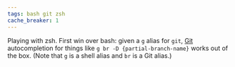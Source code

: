 ```yaml
---
tags: bash git zsh
cache_breaker: 1
---
```


Playing with zsh. First win over bash: given a `g` alias for `git`, [Git](/wiki/Git) autocompletion for things like `g br -D {partial-branch-name}` works out of the box. (Note that `g` is a shell alias and `br` is a Git alias.)
